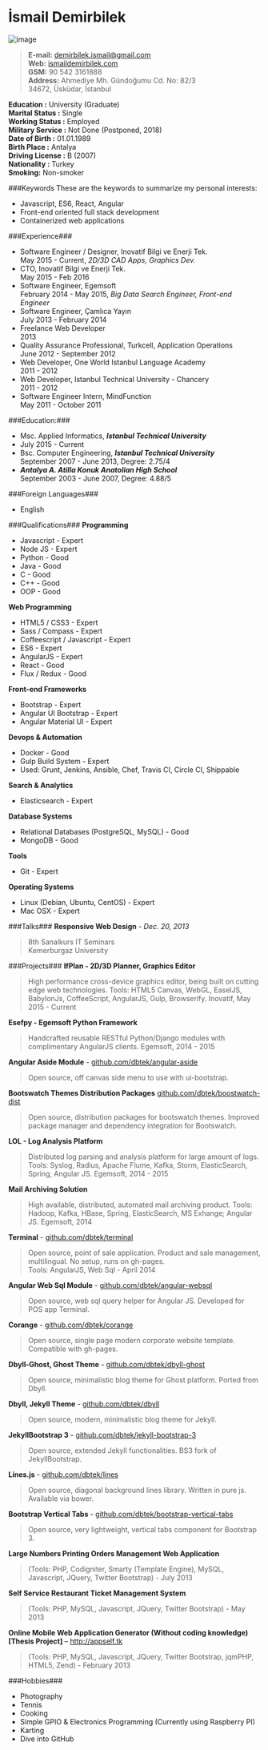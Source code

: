 İsmail Demirbilek
==============
![image](../../blob/master/image.png?raw=true)  

>**E-mail:**  demirbilek.ismail@gmail.com  	
>**Web:**     [ismaildemirbilek.com](http://ismaildemirbilek.com)  
>**GSM:**     90 542 3161888  
>**Address:** Ahmediye Mh. Gündoğumu Cd. No: 82/3  
34672, Üsküdar, İstanbul
		 
**Education :** University (Graduate)  
**Marital Status :** Single  
**Working Status :** Employed  
**Military Service :** Not Done (Postponed, 2018)  
**Date of Birth :** 01.01.1989  
**Birth Place :** Antalya  
**Driving License :** B (2007)  
**Nationality :** Turkey  
**Smoking:** Non-smoker  

###Keywords
These are the keywords to summarize my personal interests:  
* Javascript, ES6, React, Angular
* Front-end oriented full stack development
* Containerized web applications

###Experience###
- Software Engineer / Designer, Inovatif Bilgi ve Enerji Tek.  
  May 2015 - Current, *2D/3D CAD Apps, Graphics Dev.*
- CTO, Inovatif Bilgi ve Enerji Tek.  
  May 2015 - Feb 2016
- Software Engineer, Egemsoft  
  February 2014 - May 2015, *Big Data Search Engineer, Front-end Engineer*  
- Software Engineer, Çamlıca Yayın  
  July 2013 - February 2014
- Freelance Web Developer  
  2013
- Quality Assurance Professional, Turkcell, Application Operations  
  June 2012 - September 2012
- Web Developer, One World Istanbul Language Academy  
  2011 - 2012
- Web Developer, Istanbul Technical University - Chancery  
  2011 - 2012
- Software Engineer Intern, MindFunction  
  May 2011 - October 2011

###Education:###
- Msc. Applied Informatics, ***Istanbul Technical University***
- July 2015 - Current
- Bsc. Computer Engineering, ***Istanbul Technical University***  
  September 2007 - June 2013, Degree: 2.75/4  
- ***Antalya A. Atilla Konuk Anatolian High School***  
  September 2003 - June 2007, Degree: 4.88/5  
  
###Foreign Languages###
- English  

###Qualifications###
**Programming**
* Javascript - Expert
* Node JS - Expert
* Python - Good
* Java - Good
* C - Good
* C++ - Good
* OOP - Good

**Web Programming**  
* HTML5 / CSS3 - Expert
* Sass / Compass - Expert
* Coffeescript / Javascript - Expert
* ES6 - Expert
* AngularJS - Expert
* React - Good
* Flux / Redux - Good

**Front-end Frameworks**  
* Bootstrap - Expert
* Angular UI Bootstrap - Expert
* Angular Material UI - Expert
  
**Devops & Automation**
* Docker - Good
* Gulp Build System - Expert
* Used: Grunt, Jenkins, Ansible, Chef, Travis CI, Circle CI, Shippable
  
**Search & Analytics**
* Elasticsearch - Expert

**Database Systems**  
* Relational Databases (PostgreSQL, MySQL) - Good
* MongoDB - Good

**Tools** 
* Git - Expert

**Operating Systems**
* Linux (Debian, Ubuntu, CentOS) - Expert
* Mac OSX - Expert

###Talks###
**Responsive Web Design** - *Dec. 20, 2013*   
>8th Sanalkurs IT Seminars  
>Kemerburgaz University

###Projects###
**IfPlan - 2D/3D Planner, Graphics Editor**
>High performance cross-device graphics editor, being built on cutting edge web technologies.
>Tools: HTML5 Canvas, WebGL, EaselJS, BabylonJs, CoffeeScript, AngularJS, Gulp, Browserify.
>Inovatif, May 2015 - Current

**Esefpy - Egemsoft Python Framework**
>Handcrafted reusable RESTful Python/Django modules with complimentary AngularJS clients.
>Egemsoft, 2014 - 2015

**Angular Aside Module** - [github.com/dbtek/angular-aside](http://github.com/dbtek/angular-aside)  
>Open source, off canvas side menu to use with ui-bootstrap.

**Bootswatch Themes Distribution Packages** [github.com/dbtek/boostwatch-dist](http://github.com/dbtek/bootswatch-dist)  
>Open source, distribution packages for bootswatch themes. Improved package manager and dependency integration for Bootswatch.

**LOL - Log Analysis Platform**
>Distributed log parsing and analysis platform for large amount of logs.
>Tools: Syslog, Radius, Apache Flume, Kafka, Storm, ElasticSearch, Spring, Angular JS.
>Egemsoft, 2014 - 2015

**Mail Archiving Solution**
>High available, distributed, automated mail archiving product.
>Tools: Hadoop, Kafka, HBase, Spring, ElasticSearch, MS Exhange; Angular JS.
>Egemsoft, 2014

**Terminal** - [github.com/dbtek/terminal](http://github.com/dbtek/terminal)  
>Open source, point of sale application. Product and sale management, multilingual. No setup, runs on gh-pages.  
>Tools: AngularJS, Web Sql - April 2014

**Angular Web Sql Module** - [github.com/dbtek/angular-websql](http://github.com/dbtek/angular-websql)  
>Open source, web sql query helper for Angular JS. Developed for POS app Terminal.  

**Corange** - [github.com/dbtek/corange](http://github.com/dbtek/corange)
>Open source, single page modern corporate website template. Compatible with gh-pages.

**Dbyll-Ghost, Ghost Theme** - [github.com/dbtek/dbyll-ghost](http://github.com/dbtek/dbyll-ghost)  
>Open source, minimalistic blog theme for Ghost platform. Ported from Dbyll.

**Dbyll, Jekyll Theme** - [github.com/dbtek/dbyll](http://github.com/dbtek/dbyll)  
>Open source, modern, minimalistic blog theme for Jekyll.  

**JekyllBootstrap 3** - [github.com/dbtek/jekyll-bootstrap-3](http://github.com/dbtek/jekyll-bootstrap-3)  
>Open source, extended Jekyll functionalities. BS3 fork of JekyllBootstrap.  

**Lines.js** - [github.com/dbtek/lines](http://github.com/dbtek/lines)  
>Open source, diagonal background lines library. Written in pure js. Available via bower.  

**Bootstrap Vertical Tabs** - [github.com/dbtek/bootstrap-vertical-tabs](http://github.com/dbtek/bootstrap-vertical-tabs)  
>Open source, very lightweight, vertical tabs component for Bootstrap 3.  

**Large Numbers Printing Orders Management Web Application**
>(Tools: PHP, Codigniter,  Smarty (Template Engine), MySQL, Javascript, JQuery, Twitter Bootstrap) - July 2013

**Self Service Restaurant Ticket Management System**
>(Tools: PHP, MySQL, Javascript, JQuery, Twitter Bootstrap) - May 2013  

**Online Mobile Web Application Generator (Without coding knowledge) [Thesis Project]** – http://appself.tk
>(Tools: PHP, MySQL, Javascript, JQuery, Twitter Bootstrap, jqmPHP, HTML5, Zend) - February 2013

###Hobbies###

* Photography
* Tennis
* Cooking
* Simple GPIO & Electronics Programming (Currently using Raspberry PI)
* Karting
* Dive into GitHub

